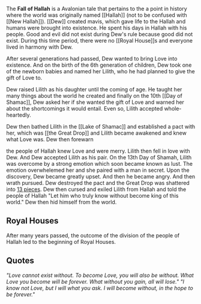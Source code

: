 The **Fall of Hallah** is a Avalonian tale that pertains to the a point in history where the world was originally named [[Hallah]] (not to be confused with [[New Hallah]]). [[Dew]] created mavis, which gave life to the Hallah and humans were brought into existence. He spent his days in Hallah with his people. Good and evil did not exist during Dew's rule because good did not exist. During this time period, there were no [[Royal House]]s and everyone lived in harmony with Dew. 

After several generations had passed, Dew wanted to bring Love into existence. And on the birth of the 6th generation of children, Dew took one of the newborn babies and named her Lilith, who he had planned to give the gift of Love to.  

Dew raised Lilith as his daughter until the coming of age. He taught her many things about the world he created and finally on the 10th [[Day of Shamac]], Dew asked her if she wanted the gift of Love and warned her about the shortcomings it would entail. Even so, Lilith accepted whole-heartedly.

Dew then bathed Lilith in the [[Lake of Shamac]] and established a pact with her, which was [[the Great Drop]] and Lilith became awakened and knew what Love was. Dew then forewarn

the people of Hallah knew Love and were merry. Lilith then fell in love with Dew. And Dew accepted Lilith as his pair. On the 13th Day of Shamah, Lilith was overcome by a strong emotion which soon became known as lust. The emotion overwhelemed her and she paired with a man in secret. Upon the discovery, Dew became greatly upset. And then he became angry. And then wrath pursued. Dew destroyed the pact and the Great Drop was shattered into [13 pieces](/wiki/Tears). Dew then cursed and exiled Lilith from Hallah and told the people of Hallah "Let him who truly know without become king of this world." Dew then hid himself from the world.

## Royal Houses
After many years passed, the outcome of the division of the people of Hallah led to the beginning of Royal Houses.

## Quotes
*"Love cannot exist without. To become Love, you will also be without. What Love you become will be forever. What without you gain, all will lose."*
*"I know not Love, but I will what you ask. I will become without, in the hope to be forever."*